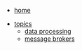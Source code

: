 <!-- docs/_sidebar.md -->

<ul>
  <li><a href="https://jeanmgirard.github.io/docs" target="_self" rel="noopener">home</a></li>
</ul>


* [topics](/)
  * [data processing](/topics/data-processing.md)
  * [message brokers](/topics/message-brokers.md)
